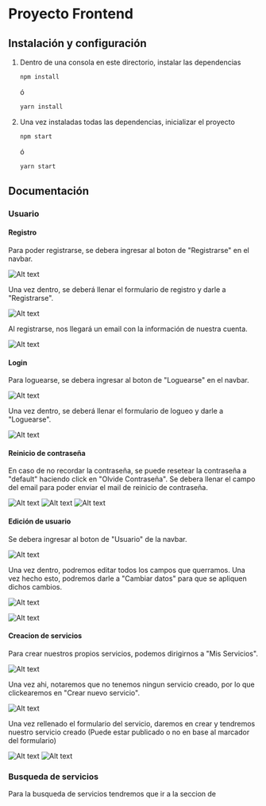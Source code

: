 # Proyecto Frontend

## Instalación y configuración

1. Dentro de una consola en este directorio, instalar las dependencias

    ```bash
    npm install
    ```
    ó
    ```bash
    yarn install
    ```

2. Una vez instaladas todas las dependencias, inicializar el proyecto 

    ```bash
    npm start
    ```
    ó
    ```bash
    yarn start
    ```

## Documentación

### Usuario

#### Registro

Para poder registrarse, se debera ingresar al boton de "Registrarse" en el navbar.

![Alt text](doc/registrarseBoton.png)

Una vez dentro, se deberá llenar el formulario de registro y darle a "Registrarse".

![Alt text](doc/registrarseForm.png)

Al registrarse, nos llegará un email con la información de nuestra cuenta.

![Alt text](doc/registrarseMail.png)

#### Login

Para loguearse, se debera ingresar al boton de "Loguearse" en el navbar.

![Alt text](doc/loguearseBoton.png)

Una vez dentro, se deberá llenar el formulario de logueo y darle a "Loguearse".

![Alt text](doc/loguearseForm.png)

#### Reinicio de contraseña

En caso de no recordar la contraseña, se puede resetear la contraseña a "default" haciendo click en "Olvide Contraseña". Se debera llenar el campo del email para poder enviar el mail de reinicio de contraseña.

![Alt text](doc/olvideContra.png)
![Alt text](doc/mensajeContra.png)
![Alt text](doc/mailContra.png)

#### Edición de usuario

Se debera ingresar al boton de "Usuario" de la navbar.

![Alt text](doc/usuarioBoton.png)

Una vez dentro, podremos editar todos los campos que querramos. Una vez hecho esto, podremos darle a "Cambiar datos" para que se apliquen dichos cambios.

![Alt text](doc/datosForm.png)

![Alt text](doc/datosModificados.png)

#### Creacion de servicios

Para crear nuestros propios servicios, podemos dirigirnos a "Mis Servicios". 

![Alt text](doc/misServiciosBoton.png)

Una vez ahi, notaremos que no tenemos ningun servicio creado, por lo que clickearemos en "Crear nuevo servicio".

![Alt text](doc/crearServicioIni.png)

Una vez rellenado el formulario del servicio, daremos en crear y tendremos nuestro servicio creado (Puede estar publicado o no en base al marcador del formulario)

![Alt text](doc/crearServicioForm.png)
![Alt text](doc/servicioCreadoListado.png)

### Busqueda de servicios

Para la busqueda de servicios tendremos que ir a la seccion de 

